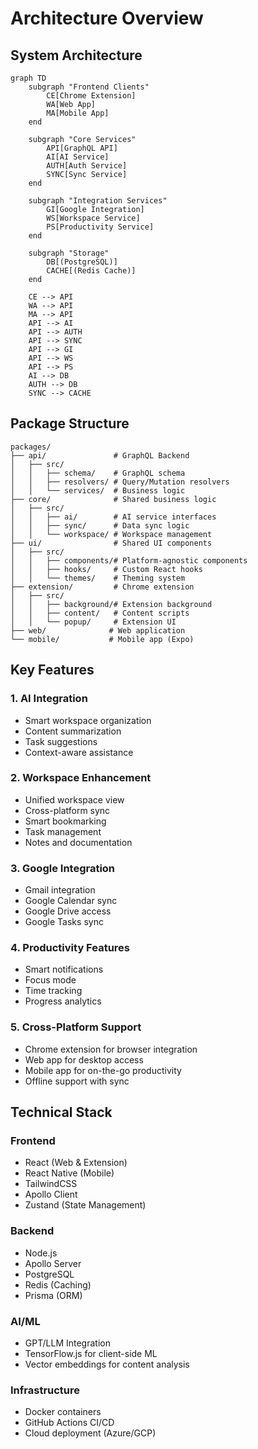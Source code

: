 # Architecture Overview

## System Architecture

```mermaid
graph TD
    subgraph "Frontend Clients"
        CE[Chrome Extension]
        WA[Web App]
        MA[Mobile App]
    end

    subgraph "Core Services"
        API[GraphQL API]
        AI[AI Service]
        AUTH[Auth Service]
        SYNC[Sync Service]
    end

    subgraph "Integration Services"
        GI[Google Integration]
        WS[Workspace Service]
        PS[Productivity Service]
    end

    subgraph "Storage"
        DB[(PostgreSQL)]
        CACHE[(Redis Cache)]
    end

    CE --> API
    WA --> API
    MA --> API
    API --> AI
    API --> AUTH
    API --> SYNC
    API --> GI
    API --> WS
    API --> PS
    AI --> DB
    AUTH --> DB
    SYNC --> CACHE
```

## Package Structure

```
packages/
├── api/               # GraphQL Backend
│   ├── src/
│   │   ├── schema/    # GraphQL schema
│   │   ├── resolvers/ # Query/Mutation resolvers
│   │   └── services/  # Business logic
├── core/              # Shared business logic
│   ├── src/
│   │   ├── ai/        # AI service interfaces
│   │   ├── sync/      # Data sync logic
│   │   └── workspace/ # Workspace management
├── ui/                # Shared UI components
│   ├── src/
│   │   ├── components/# Platform-agnostic components
│   │   ├── hooks/     # Custom React hooks
│   │   └── themes/    # Theming system
├── extension/         # Chrome extension
│   ├── src/
│   │   ├── background/# Extension background
│   │   ├── content/   # Content scripts
│   │   └── popup/     # Extension UI
├── web/              # Web application
└── mobile/           # Mobile app (Expo)
```

## Key Features

### 1. AI Integration
- Smart workspace organization
- Content summarization
- Task suggestions
- Context-aware assistance

### 2. Workspace Enhancement
- Unified workspace view
- Cross-platform sync
- Smart bookmarking
- Task management
- Notes and documentation

### 3. Google Integration
- Gmail integration
- Google Calendar sync
- Google Drive access
- Google Tasks sync

### 4. Productivity Features
- Smart notifications
- Focus mode
- Time tracking
- Progress analytics

### 5. Cross-Platform Support
- Chrome extension for browser integration
- Web app for desktop access
- Mobile app for on-the-go productivity
- Offline support with sync

## Technical Stack

### Frontend
- React (Web & Extension)
- React Native (Mobile)
- TailwindCSS
- Apollo Client
- Zustand (State Management)

### Backend
- Node.js
- Apollo Server
- PostgreSQL
- Redis (Caching)
- Prisma (ORM)

### AI/ML
- GPT/LLM Integration
- TensorFlow.js for client-side ML
- Vector embeddings for content analysis

### Infrastructure
- Docker containers
- GitHub Actions CI/CD
- Cloud deployment (Azure/GCP)
